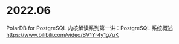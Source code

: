 
# 2022.06

PolarDB for PostgreSQL 内核解读系列第一讲：PostgreSQL 系统概述 https://www.bilibili.com/video/BV1Yr4y1g7uK
